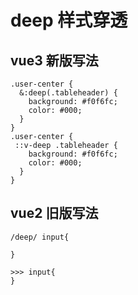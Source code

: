 # deep 样式穿透

## vue3 新版写法
```
.user-center {
  &:deep(.tableheader) {
    background: #f0f6fc;
    color: #000;
  }
}
.user-center {
 ::v-deep .tableheader {
    background: #f0f6fc;
    color: #000;
  }
}
```

## vue2 旧版写法

```
/deep/ input{
 
}
 
>>> input{
}
```